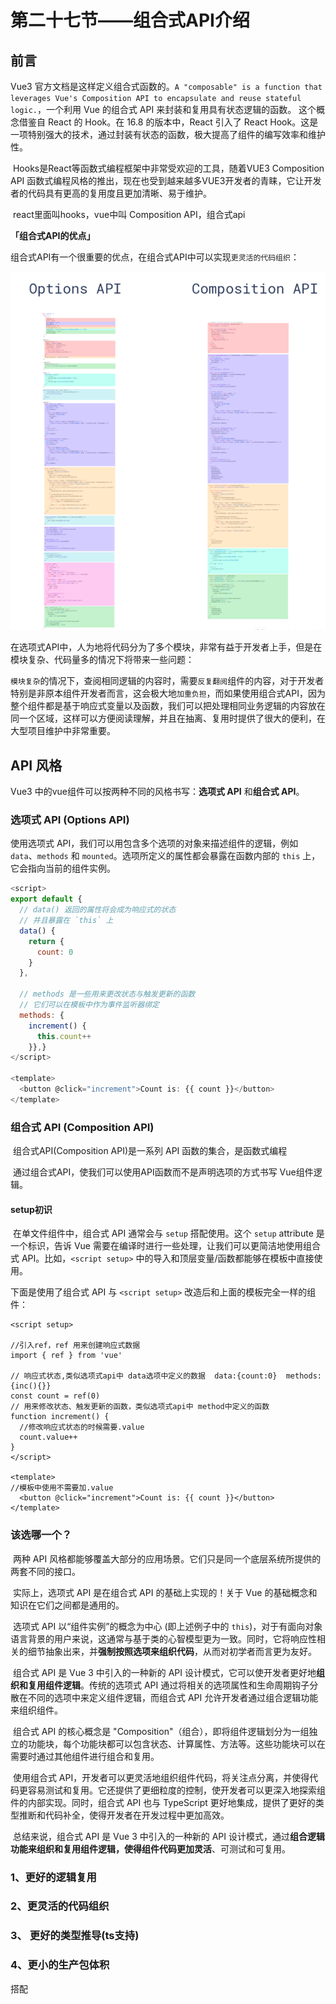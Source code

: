 # 第二十七节——组合式API介绍

## 前言

   Vue3 官方文档是这样定义组合式函数的。`A "composable" is a function that leverages Vue's Composition API to encapsulate and reuse stateful logic.`，一个利用 Vue 的组合式 API 来封装和复用具有状态逻辑的函数。
这个概念借鉴自 React 的 Hook。在 16.8 的版本中，React 引入了 React Hook。这是一项特别强大的技术，通过封装有状态的函数，极大提高了组件的编写效率和维护性。



​    Hooks是React等函数式编程框架中非常受欢迎的工具，随着VUE3 Composition API 函数式编程风格的推出，现在也受到越来越多VUE3开发者的青睐，它让开发者的代码具有更高的复用度且更加清晰、易于维护。



​    react里面叫hooks，vue中叫 Composition API，组合式api



**「组合式API的优点」**

组合式API有一个很重要的优点，在组合式API中可以实现`更灵活的代码组织`：

![image-20240308083614656](imgs/image-20240308083614656.png)

​    在选项式API中，人为地将代码分为了多个模块，非常有益于开发者上手，但是在模块复杂、代码量多的情况下将带来一些问题：

​     `模块复杂`的情况下，查阅相同逻辑的内容时，需要`反复翻阅`组件的内容，对于开发者特别是非原本组件开发者而言，这会极大地`加重负担`，而如果使用组合式API，因为整个组件都是基于响应式变量以及函数，我们可以把处理相同业务逻辑的内容放在同一个区域，这样可以方便阅读理解，并且在抽离、复用时提供了很大的便利，在大型项目维护中非常重要。



## API 风格

Vue3 中的vue组件可以按两种不同的风格书写：**选项式 API** 和**组合式 API**。

### 选项式 API (Options API)

使用选项式 API，我们可以用包含多个选项的对象来描述组件的逻辑，例如 `data`、`methods` 和 `mounted`。选项所定义的属性都会暴露在函数内部的 `this` 上，它会指向当前的组件实例。

```js
<script>
export default {
  // data() 返回的属性将会成为响应式的状态
  // 并且暴露在 `this` 上
  data() {
    return {
      count: 0
    }
  },

  // methods 是一些用来更改状态与触发更新的函数
  // 它们可以在模板中作为事件监听器绑定
  methods: {
    increment() {
      this.count++
    }},}
</script>

<template>
  <button @click="increment">Count is: {{ count }}</button>
</template>
```



### 组合式 API (Composition API)

​		组合式API(Composition API)是一系列 API 函数的集合，是函数式编程

​		通过组合式API，使我们可以使用API函数而不是声明选项的方式书写 Vue组件逻辑。

#### setup初识

​		在单文件组件中，组合式 API 通常会与 `setup` 搭配使用。这个 `setup` attribute 是一个标识，告诉 Vue 需要在编译时进行一些处理，让我们可以更简洁地使用组合式 API。比如，`<script setup>` 中的导入和顶层变量/函数都能够在模板中直接使用。

下面是使用了组合式 API 与 `<script setup>` 改造后和上面的模板完全一样的组件：

```vue
<script setup>

//引入ref，ref 用来创建响应式数据
import { ref } from 'vue'

// 响应式状态,类似选项式api中 data选项中定义的数据  data:{count:0}  methods:{inc(){}}
const count = ref(0)
// 用来修改状态、触发更新的函数，类似选项式api中 method中定义的函数
function increment() {
  //修改响应式状态的时候需要.value
  count.value++
}
</script>

<template>
//模板中使用不需要加.value
  <button @click="increment">Count is: {{ count }}</button>
</template>
```



### 该选哪一个？

​		两种 API 风格都能够覆盖大部分的应用场景。它们只是同一个底层系统所提供的两套不同的接口。

​		实际上，选项式 API 是在组合式 API 的基础上实现的！关于 Vue 的基础概念和知识在它们之间都是通用的。

​		选项式 API 以“组件实例”的概念为中心 (即上述例子中的 `this`)，对于有面向对象语言背景的用户来说，这通常与基于类的心智模型更为一致。同时，它将响应性相关的细节抽象出来，并**强制按照选项来组织代码**，从而对初学者而言更为友好。

​		组合式 API 是 Vue 3 中引入的一种新的 API 设计模式，它可以使开发者更好地**组织和复用组件逻辑**。传统的选项式 API 通过将相关的选项属性和生命周期钩子分散在不同的选项中来定义组件逻辑，而组合式 API 允许开发者通过组合逻辑功能来组织组件。

​		组合式 API 的核心概念是 "Composition"（组合），即将组件逻辑划分为一组独立的功能块，每个功能块都可以包含状态、计算属性、方法等。这些功能块可以在需要时通过其他组件进行组合和复用。

​		使用组合式 API，开发者可以更灵活地组织组件代码，将关注点分离，并使得代码更容易测试和复用。它还提供了更细粒度的控制，使开发者可以更深入地探索组件的内部实现。同时，组合式 API 也与 TypeScript 更好地集成，提供了更好的类型推断和代码补全，使得开发者在开发过程中更加高效。

​		总结来说，组合式 API 是 Vue 3 中引入的一种新的 API 设计模式，通过**组合逻辑功能来组织和复用组件逻辑，使得组件代码更加灵活**、可测试和可复用。

### 1、更好的逻辑复用

### 2、更灵活的代码组织

### 3、 更好的类型推导(ts支持)

### 4、更小的生产包体积

搭配 <script setup>使用组合式 API比等价情况下的选项式API更高效，对代码压缩也更友好。这是由于 <script setup> 形式书写的组件模板被编译为了一个内联函数，和 <script setup>中的代码位于同一作用域。



如果你是使用 Vue 的新手，这里是我们的大致建议：

- 在学习的过程中，推荐采用更易于自己理解的风格。再强调一下，大部分的核心概念在这两种风格之间都是通用的。熟悉了一种风格以后，你也能够很快地理解另一种风格。
- 在生产项目中：
  - 当你不需要使用构建工具，或者打算主要在低复杂度的场景中使用 Vue，例如渐进增强的应用场景，推荐采用选项式 API。
  - 当你打算用 Vue 构建完整的单页应用，推荐采用组合式 API + 单文件组件。



## 模板语法

### 跟原来一样

插值语法，v-if  v-for v-model 等指令  跟原来一样

## 组合式api概览

###  1、响应式API

例如 ref()和 reactive()，使我们可以直接创建响应式状态、计算属性和侦听器。

### 2、生命周期钩子

例如 onMounted() 和 onUnmounted()，使我们可以在组件各个生命周期阶段添加逻辑。

### 3、依赖注入

 例如 provide() 和 inject()，使我们可以在使用响应式API时，利用Vue的依赖注入系统。

# **第二十八节——setup**

## 一、介绍

setup 一开始是一个组件选项，在组件被创建之前，props 被解析之后执行。它是组合式 API 的入口。

早期的写法是使用setup选项，但是用起来比较麻烦，后面改成了`<script setup>`  setup脚本

### 1. setup选项的写法和执行时机(了解)

```vue
<template>
  <div>
    {{ num }}
    <button @click="num++">按钮</button>
    <button @click="jia">按钮</button>
  </div>
</template>

<script>
import { ref } from 'vue'
export default {
  setup() {
    let num = ref(0)
    function jia() {
      num.value++
    }
    return { num, jia } //要使用setup的属性方法，必须要返回这个值和函数
  },
  data() {
    return {}
  }
}
</script>

<style></style>
```

在组件进行渲染时会优先执行setup函数，其执行时期是先于beforeCreate之前。

![image-20230824220653957](imgs/5a27eea3d4994075bf385a9e1f7db73c_tplv-k3u1fbpfcp-zoom-in-crop-mark_1512_0_0_0.awebp)

代码案例

```vue
<template>
  <div>
    main
  </div>
</template>

<script>
export default {
  setup(){
    console.log("setup")
  },
  beforeCreate() {
    console.log("beforeCreate")
  }
}
</script>
```



### 2. 如何使用setup函数（了解）

```vue
<script>
import { ref } from "vue";
export default {
  setup() {
    //具备响应式的数据
    let count = ref(1);
    // 不具备响应式的数据
    let num = 100;
    function clickHandler() {
      // 修改数据，必须.value ,修改完以后模版会发生改变
      count.value++;
      // 修改完以后，模板不变
      num++;
    }
    return { //要使用setup的属性方法，必须要返回这个值和函数
      count,
      num,
      clickHandler,
    };
  },
  beforeCreate() {
    console.log("beforeCreate");
  },
};
</script>

<template>
  count: {{ count }}
  <hr />
  num: {{ num }}
  <button @click="clickHandler">按钮</button>
</template>
```

​		在setup函数中的数据和方法**必须要return出去**模板中才能够使用，并且没有使用ref创建的数据，是没有响应式的。

​	

### 3. `<script setup>`语法糖（常用）

​		在定义了许多变量或者函数时，**如果每一个变量和函数都需要return的话，会显的代码十分的冗余**，所以就有了<script setup>这种语法糖写法，直接定义，直接使用，**日后开发大部分都是这种写法**。

语法糖写法（实现效果与上个例子一致）

```vue
<script setup>
import { ref } from "vue";
// 定义响应式数据，类似选项式api中data选项中的数据
let count = ref(10);
function fn() {
  // setup中 使用的时候需要加.value (因为要追踪改变)
  count.value++;
}
</script>

<template>
  <!-- 模板中使用使用不需要加.value -->
  {{ count }}
</template>
<style></style>
```



### 4.`<script setup>`语法糖好处

1.解决了vue2的data和methods方法相距太远，无法组件之间复用

2.提供了script标签引入共同业务逻辑的代码块，顺序执行

3.script变成setup函数，默认直接暴露给模版

4.组件直接挂载，无需注册





## 二、🍔组合式API-定义响应式数据（常用）

​		ref和reactive 这两个函数都是类似vue2中的data一样，用于生成响应式数据。

​		vue3中实现响应式数据的方法是就是使用ref和reactive，所谓响应式就是界面和数据同步，能实现实时更新

​		响应式的底层原理：vue2中响应式是通过defineProperty实现的，vue3中是通过ES6的Proxy来实现的

### 1. reactive函数

reactive()：接受**对象类型数据的参数**传入并返回一个**响应式的对象**

##### 1-引入reactive函数

reactive属于vue3 新增的组合式api之一 需要从vue中引入

```js
import {reactive} from "vue"
```

##### 2-创建响应式数据

reactive()接受**对象类型数据的参数**传入并返回一个**响应式的对象,**返回的对象具备参数对象一样的属性

```js
/**
 * 使用 reactive 定义 响应式数据
 * info 改变数据会重新渲染
 */
 
const info = reactive({
 name: '李骏',age:0
})
```

##### 3-定义函数，修改响应式数据,

###### **注意：**

**不能把整个info的值替换** 否则会失去响应式

```js
const setCount = () => {
  info = {count:0}
}
```

##### 4-模板中使用响应式数据

添加点击事件，点击的时候触发函数，修改响应式数据，模版会自动更新

```vue
<template>
  <button @click="setCount">{{ info.count }}</button>
</template>
```



完整代码如下

```vue
<template>
  <button @click="setCount">{{ arr.count }}</button>
</template>

<script setup>
//1.导入函数
import {reactive} from "vue";

//2.执行函数 传入一个对象类型的参数，并使用变量接收
const arr = reactive({
  count: 0
})
const setCount = () => {
  arr.count++  //在reative里面，不需要使用value就可以
}
</script>
```

![image-20230824225951757](imgs/a64a2074d6574a398a9ff71ab1ca98d8_tplv-k3u1fbpfcp-zoom-in-crop-mark_1512_0_0_0.awebp)

​    也可以定义一个数组

```js
let arr = reactive([2, 3, 4]);

function changeHandler() {
  arr.push(100);
}
```

​    模板中调用函数修改数组以后，模板也会自动改变

```vue
<button @click="changeHandler">{{arr}}</button>
```



### 2. ref函数（常用）

  ref函数是简单类型和对象类型都可以接受并返回一个响应式的对象

  reactive函数只能接受对象类型

##### 1-引入ref函数

```js
import {ref} from "vue";
```

##### 2-创建基本类型的响应式数据

创建基础类型的数据，ref的参数是基础类型数据的初始值

像下面，count的初始值为10

```js
const count = ref(10)
console.log(count)
```

​	打印count，可以发现ref产生的是一个响应式的对象，有一个value属性

​	 ref创建的数据，js脚本中修改的时候需要加.value

##### 

![1702023480051](imgs/1702023480051.png)

##### 3- 定义函数，修改数据

```js
const setCount = () => {
  //在脚本区域修改由ref产生的响应式数据，必须通过.value属性
  count.value++
}
```



##### 4-模板中使用ref数据

模板中使用的时候，不需要加.value,直接使用变量即可

```vue
<template>
  <button @click="setCount">{{ count }}</button>
</template>
```



总体代码如下：

```vue
<template>
  <button @click="setCount">{{ count }}</button>
</template>

<script setup>
//1.导入函数
import {ref} from "vue";
//2.执行函数 传入一个对象类型的参数，并使用变量接收
const count = ref(10)
const setCount = () => {
  //在脚本区域修改由ref产生的响应式数据，必须通过.value属性
  count.value++
}
</script>
```



##### 5-ref创建对象类型的属性

使用的时候需要在value上操作对象的属性

```js
// ref 创建对象类型
let obj = ref({ name: '李骏', age: 19 })
//使用的时候需要在value上操作对象的属性
obj.value.name;  //李骏
// ref 创建对象类型
let arr2 = ref([1, 2, 3]);
//使用的时候需要在value上操作数组
arr2.value.push(100);
```

##### 6-ref本质

   ref本质也是reactive，ref(0)等价于reactive({value: 0})

   ref和reactive都属于递归监听，也就是数据的每一层都是响应式的，如果数据量比较大，非常消耗性能。



### 3.ref和reactive区别-场景

##### ref

- 创建一个响应式数据，一般来说用于创建**简单类型**的响应式对象，比如String、Number...基础类型
- 也可以定义引用数据类型

##### reactive

- 创建一个对象的响应式代理，参数只能是对象

相同点：ref与reactive都是对数据深度监听，不管是简单类型还是复杂的对象，只要发生改变时都出触发视图更新



### `reactive()` 的局限性

`reactive()` API 有一些局限性：

1. **有限的值类型**：它只能用于对象类型 (对象、数组和如 `Map`、`Set` 这样的集合类型)。它不能持有如 `string`、`number` 或 `boolean` 这样的原始类型。

2. **不能替换整个对象**：由于 Vue 的响应式跟踪是通过属性访问实现的，因此我们必须始终保持对响应式对象的相同引用。这意味着我们不能轻易地“替换”响应式对象，因为这样的话与第一个引用的响应性连接将丢失：

   js

   ```js
   let state = reactive({ count: 0 })
   
   // 上面的 ({ count: 0 }) 引用将不再被追踪
   // (响应性连接已丢失！)
   state = reactive({ count: 1 })  //赋值新的对象以后，会失去响应式
   ```

3. **对解构操作不友好**：当我们将响应式对象的原始类型属性解构为本地变量时，或者将该属性传递给函数时，我们将丢失响应性连接：

   js

   ```js
   const state = reactive({ count: 0 })
   
   // 当解构时，count 已经与 state.count 断开连接
   let { count } = state
   // 不会影响原始的 state
   count++
   
   // 该函数接收到的是一个普通的数字
   // 并且无法追踪 state.count 的变化
   // 我们必须传入整个对象以保持响应性
   callSomeFunction(state.count)
   ```

由于这些限制，我们建议使用 `ref()` 作为声明响应式状态的主要 API。



ps：**一般项目中我们使用ref撸到底就行！**

掌握了两个，看自己习惯



# 三、🍟组合式API-computed

​    computed()：计算属性的思想与vue2-vue3 的是完全一致的，组合式API下**只是修改了写法**

### 1-导入computed函数

```js
import { ref, computed } from 'vue'
```

### 2-使用computed函数

​    computed函数，参数是一个函数，参数返回一个对象，返回的对象的值，依赖于 return的值

​    返回的值也是一个响应式对象

```js
let arr = ref([20, 30, 50, 1, 2, 3, 4, 5, 6, 7, 8, 9])

//2.执行函数return计算后的值 变量接收
let count = computed(() => {
  return arr.value.filter((item) => item > 10).reduce((sum, item) => sum + item, 0)
})
```

### 3-模板中使用

```vue
<template>
  {{ count }}
  <button @click="arr[0]++">点击</button>
</template>
```

### 4-修改了原始的数组，计算属性就会自动改变

```js
setTimeout(() => {
  arr.value.push(9,10)
}, 3000)
```

总体代码：

```vue
<script setup>
//1.导入computed函数
import { ref, computed } from 'vue'

let arr = ref([20, 30, 50, 1, 2, 3, 4, 5, 6, 7, 8, 9])

//2.执行函数return计算后的值 变量接收
let count = computed(() => {
  return arr.value.filter((item) => item > 10).reduce((sum, item) => sum + item, 0)
})

setTimeout(() => {
  arr.value.push(9,10)
}, 3000)
</script>
```

​    `提示：`计算属性中不应该有**异步请求**，修改**DOM**这些操作，同时避免直接修改计算属性的值，计算属性应该是**只读的**



# 四、🌭组合式API-watch

​     watch的作用与vue2-vue3中是一致的，侦听**一个或者多个数据**的变化，数据变化时执行回调函数。

​    watch简单来说就是监听一个数据的改变。

额外的两个参数：

1. immediate（立即执行）
2. deep（深度侦听）

## 1. 基础使用-单个数据的侦听

### 1-引入watch

```js
import {ref, watch} from "vue";
```

### 2-监听一个ref数据

watch 

第一个参数是要监听的数据

第二个参数是 监听的回调函数，一旦数据有变，回调函数就会执行，回调函数两个参数，一个是改变后的新值，一个是改变前的原始值

​	**ps：监听的回调函数中的两个参数在使用的时候不需要加.value**

```js
let count = ref(10)

//2.调用watch 侦听count的变化
//此处的newValue和oldValue，不加.value，直接使用count数据还是需要加value
watch(count, (newValue, oldVale) => {
  console.log("监听函数中直接使用数据", count.value);
  console.log("newValue", newValue);
  console.log("oldValue", oldValue);})
```



下面代码，是在点击按钮的时候，修改原始值，使用watch监听了原始值的改变

```vue
<template>
  <button @click="setCount">{{ count }}</button>
</template>

<script setup>
//1.导入watch
import {ref, watch} from "vue";

const count = ref(0)
const setCount = () => {
  count.value++
}

//2.调用watch 侦听变化
//此处的ref对象不加.value
watch(count, (newValue, oldVale) => {
  console.log(`count发生了变化,旧值为${oldVale}，新值为${newValue}`)
})
</script>
```



## 2. 基础使用-多个数据的侦听

同时侦听多个数据的变化，不管哪个数据变化都需要执行回调

这种情况watch的参数可以是一个数组。

```vue
<template>
  <button @click="setCount">{{ count }}</button><br>
  <button @click="setName">{{ name }}</button>
</template>

<script setup>
//1.导入watch
import {ref, watch} from "vue";
//创建两个响应式数据
const count = ref(0)
const name = ref("test")

const setCount = () => {
  count.value++
}
const setName = () => {
  name.value="test被修改了"
}

//2.调用watch 侦听变化
//此处的ref对象不加.value
watch([count,name], ([newCount,newName], [oldCount,oldName]) => {
  console.log(`count发生了变化,旧值为${oldCount}，新值为${newCount}`)
  console.log(`name发生了变化,旧值为${oldName}，新值为${newName}`)
})
</script>
```

无论点击哪个按钮，都会执行回调函数



## 3. immediate选项

immediate选项，是watch的第三个参数对象里面的配置项

在某些情况下，我们可能需要在组件初始化阶段就立即执行侦听器，以获取某些初始数据或执行某些操作，这个时候便可开启immediate选项

```vue
<template>
  <button @click="setCount">{{ count }}</button>
</template>

<script setup>
//1.导入watch
import {ref, watch} from "vue";
const count = ref(0)
const setCount = () => {
  count.value++
}

watch(count, () => {
  console.log("该监听器已被创建")
}, {immediate: true})  //打开网页立刻执行一次
</script>
```

  在侦听器创建时(页面刷新时)**立即触发回调**，响应式数据变化之后继续执行回调



## 4. deep选项

   通过watch监听的ref对象默认是**浅层侦听**，直接修改**嵌套的对象属性**不会触发回调执行，你需要监听一个由ref产生的对象类型的响应式数据的属性值时，需要开启deep选项。

   deep选项，是watch的第三个参数对象里面的配置项，**deep:true，开启深层侦听**



没有开启deep选项时

```vue
<template>
  <button @click="setCount">{{ state.count }}</button>
</template>

<script setup>
//1.导入watch
import {ref, watch} from "vue";
const state = ref({count: 0})
const setCount = () => {
  state.value.count++
}

watch(state, () => {
  console.log("数据发生了变化")  //可以看到，state.value.count的值变化了。
}) 							   //但是watch没有执行
</script>
```

点击按钮，页面数据会修改，但是wath监听的回调函数没有执行



开启deep选项

```js
//与上述代码一致，只是在watch中开启deep选项
watch(state, () => {
  console.log("数据发生了变化")  //此时watch就会执行了
},{deep:true})
```

  开启过后，执行了回调函数并打印了语句



## 5. 精确监听

当你开启deep选项时，就会递归遍历，监听对象的所有属性都会被监听，特别是在处理大型对象或频繁更新的对象时，会造成性能浪费。

```vue
<template>
  <div>当前的名字为：{{ info.name }}</div>
  <div>当前的年龄为：{{ info.age }}</div>

  <button @click="changeName">修改名字</button>
  <button @click="changeAge">修改年龄</button>
</template>

<script setup>
import {ref, watch} from "vue";
const info = ref({name: '张三', age: 18})

const changeName = () => {
  info.value.name = "李四"
}
const changeAge = () => {
  info.value.age = 68
}

//不开启deep选项，精确监听age属性
watch(
    () => info.value.age,  //只有修改年龄，watch才触发
    					   //也可以这样 ()=>{return info.value.age}
    () => console.log("age发生变化了")
)
</script>
```

   修改name时，控制台没有变化，修改age时，监听到变化，执行回调函数，打印了语句



# 六、watchEffect

watch简单来说就是监听一个数据的改变。

`watchEffect` 用于立即执行一个函数，并响应该函数内部所依赖的所有响应式引用或计算属性。

## 主要区别与相关点

### 主要区别

- **自动侦测依赖 vs 显式声明**: `watchEffect` 自动侦测函数内所用到的所有响应式引用，而 `watch` 需要你明确指定要观察的引用。
- **立即执行**: `watchEffect` 创建时会立即执行一次，而 `watch` 默认不会，除非设置了 `immediate` 选项。
- **旧值与新值**: `watch` 回调提供新值和旧值，而 `watchEffect` 不提供。
- **多源观察**: `watch` 可以观察多个源，但 `watchEffect` 观察函数内的所有响应式引用。

### 相关点

- **响应性**: 两者都提供强大的响应性支持。
- **生命周期**: 在组件卸载时，两者都会自动停止观察。

## 使用场景

- **使用 watch**:
  - 当你需要访问旧值和新值。
  - 当你需要基于条件观察某个值。
  - 当你需要更细粒度的控制（如 `deep`, `flush` 等选项）。
- **使用 watchEffect**:
  - 当你需要依赖多个响应式引用，并希望所有这些改变都触发同一函数。
  - 当你不需要旧值，只关心新值。



watchEffect官方解释：

​		为了根据响应式状态*自动应用*和*重新应用*副作用（自动应用就是第一个调用监听函数，重新应用副作用，就是数据改变以后，自动调用监听函数），我们可以使用 watchEffect 函数。

​		它立即执行传入的一个函数，同时响应式追踪其依赖，并在其依赖变更时重新运行该函数，简单来说，我们写的函数，会立即执行一次，然后每次里面的数据发生变化后再出发该函数

```vue
<template>
  <div>{{ count }}</div>
</template>

<script setup>
import { watchEffect, ref, reactive } from "vue";
const count = ref(1)
const info = reactive({ name: '张三' })
/**
 * 创建后会立即执行，然后每次里面使用的响应式数据发生改变的时候
 * 注意是响应式数据
 * 该函数会再再次执行
 */
watchEffect(() => {
  console.log(count.value)
  console.log(info.name)
})

setTimeout(() => {
  count.value += 1
}, 100)

setTimeout(() => {
  info.name = '李四'
}, 2000)

</script>
```





# 七、🍿组合式API-生命周期函数

​    Vue的生命周期指的是Vue实例从创建到销毁的过程，包括开始创建、初始化数据、编译模板、挂载Dom→数据更新→再次编译模板、再次挂载Dom等过程。这个过程总共分为8个阶段：创建前/后，载入前/后，更新前/后和销毁前/后。

官网的生命周期图（组合式）

![lifecycle.16e4c08e](imgs/f80110a174784c98b0e87ded87e1f970_tplv-k3u1fbpfcp-zoom-in-crop-mark_1512_0_0_0.awebp)

### Vue3的生命周期API（选项式  VS  组合式）

组合式的setup脚本等同于 原来的 beforeCreate/created

|      选项式API       |    组合式API    |
| :------------------: | :-------------: |
| beforeCreate/created |      setup      |
|     beforeMount      |  onBeforeMount  |
|       mounted        |    onMounted    |
|     beforeUpdate     | onBeforeUpdate  |
|       updated        |    onUpdated    |
|    beforeUnmount     | onBeforeUnmount |
|      unmounted       |   onUnmounted   |

### 以onMounted函数为例

引入 `import {onMounted} from "vue"`

使用onMounted是一个函数，用来监听挂载完成这个生命周期

onMounted的参数是一个函数，组件规则完毕以后，这个监听函数会执行。

```vue
<template>
  <div>onMounted</div>
</template>

<script setup>
//1.导入
import {onMounted} from "vue";
//2.执行函数
onMounted(()=>{
  console.log("组件挂载完毕")
})
</script>
```

![1702372274081](imgs/1702372274081.png)

### 生命周期函数是可以多次监听的

多次监听时传入的回调会在时机成熟时**依次执行**

```vue
<template>
  <div>onMounted</div>
</template>

<script setup>
//1.导入
import {onMounted} from "vue";
//2.执行函数
onMounted(()=>{
  console.log("onMounted1")
})
onMounted(()=>{
  console.log("onMounted2")  //这两个生命周期都会执行
})
</script>
```

![1702372326772](imgs/1702372326772.png)

​     当在一个onMounted中有大量的代码的时候，可以再写一个onMounted进行补充逻辑，换句话说就是，不敢动屎代码的时候，加上去就完事了。



# 八、ref模版引用

​    **通过ref标识可以获取真实的dom对象或者组件实例对象**

### ref标记dom

   vue中想要获取dom，可以使用ref模版引用

```java
<h1 ref="h1Ref">这是一个标签</h1>
<Mytime ref="a1"></Mytime> //这是一个组件
```

​    选项式api中，使用`this.$refs.h1Ref`就可以。

​    组合式api中，得在setup里面创建一个响应式数据ref，初始值赋值为null，然后在onMounted 生命周期内部才能使用。（组件挂载完毕以后我们的定义的ref.value自动会被赋值为dom对象）

**ps：这里模板中定义的ref模版引用的名字，必须和setup中 定义的响应式数据ref 变量的名字一致，否则会报错。**

#### 0-模板中通过ref标记dom

```java
<h1 ref="h1Ref">这是一个标签</h1>
<Mytime ref="a1"></Mytime> //这是一个组件
```



#### 1-setup中定义响应式数据

```java
const h1Ref = ref(null)
let a1 = ref(null)
```

#### 2-onMounted生命周期内部使用

```java
onMounted(()=>{
  //h1ref.value 就是dom对象
  console.log(h1ref.value.innerText);  
    //因为数据没有在dom里面挂载，需要在挂在后才能拿到里面的值
})
```



​    通过ref标识获取真实的dom对象

```vue
<template>
  <!--2。通过ref标识绑定ref对象-->
  <h1 ref="h1Ref">这是一个标签</h1>
  <TestCom ref="testComRef"/>
</template>

<script setup>
import {onMounted, ref} from "vue";
import TestCom from "@/components/TestCom";
    
//1. 调用ref函数
const h1Ref = ref(null)
const testComRef = ref(null)
//组件挂载完毕后才能够获取
onMounted(()=>{
  console.log(h1Ref.value)
  console.log(testComRef.value)
})

let a1 = ref(null)
console.log(a1.value)  //null
onMounted(() => {
  console.log(a1.value.b1)  //组件里面的值
})
</script>
```



### ref标记自定义组件（少）

如果子组件<MyButton/>内部有自己的状态和方法，通过ref标记组件以后，发现，打印出来的组件的实例对象中却会发展没有 

#### 1-先给MyButton组件，添加一个状态myAttr和方法test

```vue
<template lang="">
  <button @click="clickHandler">{{ title }} {{myAttr}}</button>
</template>

<script setup>
import { defineProps, defineEmits, ref } from "vue";
let props = defineProps({
  title: { type: String },
});
    
//组件自己的方法
function test() {
  console.log("test");
}
//组件自己的状态
let myAttr = ref("111");

</script>
```



尝试一下

#### 2- 父组件app中通过ref标记 自定义组件

```java
<MyButton ref="btn1" title="按钮"></MyButton>
```

#### 3-父组件app的setup中 ,定义btn1，在生命周期onMounted中获取

```java
let btn1 = ref(null);
onMounted(() => {
  console.log(btn1); //ref响应式数据
  console.log(btn1.value); //.value 拿到 组件实例对象

});
```

![image-20231213102700907](imgs/image-20231213102700907.png)



​    默认情况下在<script setup>==语法糖下组件内部的属性和方法是不开放给父组件访问的，这样设计的主要原因是防止意外修改

   vue3提供了defineExpose编译宏来指定暴漏哪些状态和方法允许访问。

#### 4-子组件内部使用defineExpose暴漏

```vue
<template lang="">
  <button @click="clickHandler">{{ title }} {{myAttr}}</button>
</template>

<script setup>

import { defineProps, defineEmits, ref } from "vue";

// let props = defineProps(["title"]);
let props = defineProps({
  title: { type: String },
});
//组件自己的方法
function test() {
  console.log("test");
}
//组件自己的状态
let myAttr = ref("111");
// Expose 暴露 myAttr 和 test 
defineExpose({ myAttr, test });  //组件不暴露的话，其他组件组件是拿不到值的
</script>
```

​      **暴漏以后，就可以获取到**

![image-20231213104357301](imgs/image-20231213104357301.png)







# 九、🧂组合式API-组件通信

​    setup中使用另一个组件的时候，只需要导入，不需要注册组件，会自动注册对应组件

## 1. 父传子

基本思想：

1. 子组件内部通过defineProps定义需要接收的参数
2. 父组件给子组件绑定属性

### 1-子组件内部通过defineProps定义需要接收的参数

定义MyButton组件（子组件）

```vue
<template lang="">
  <!-- 3-模板中可以使用使用属性名 -->
  <button>{{ props.title }}</button>
</template>

<script setup>
// 1-引入defineProps
import { defineProps } from "vue";
// 2-子组件内部-定义组件内部需要接收属性
// let props = defineProps(["title"]);
let props = defineProps({
  title: { type: String },
});

// props 会被自动转为响应式对象，props里面可以使用 父组件传递过来的属性
// 模板中可以使用使用属性名
console.log(props);
console.log(props.title);
</script>
```

### 2-父组件给子组件传递属性



App组件父组件）内部使用 子组件

引入组件，不需要注册

```js
import MyButton from "./components/MyButton.vue";
```

直接可以在模版中使用

```java
<MyButton title="按钮"></MyButton>
```



ps：传递的数据可以是普通数据，也可以是响应式数据

```vue
  <MyButton :title="btn1Title"></MyButton>
  
  <script setup>
  	let btn1Title = ref("你好");
  </script>
```



代码如下

```vue
<template lang="">
  <MyButton title="按钮"></MyButton>
  <MyButton :title="btn1Title"></MyButton>
</template>
<script setup>
import { ref } from "vue";
import MyButton from "./components/MyButton.vue";
let btn1Title = ref("你好");
</script>
```



父组件

```vue
<template>
        父组件
        <le title="父组件"></le>
</template>

<script setup lang="js">
import le from './2.子组件.vue'
</script>
<style></style>
```

子组件

```vue
<template>
        在子组件
        <button>{{ title }}</button>
</template>

<script setup lang="js">
import { defineProps} from 'vue'
 defineProps(['title'])
</script>

<style></style>
```



## 2. 子传父

基本思想：

1. 子组件内部，通过defineEmits定义事件emit，通过emit方法在适当的时候触发事件
2. 父组件中给子组件标签通过@绑定事件



### 1-子组件内部，通过emitEmits定义事件,得到emit

引入`import { defineEmits } from "vue";`

通过emitEmits定义事件

`let emit = defineEmits(["myClick"]);`

通过emit方法在适当的时候触发事件

`emit("myClick", "组件事件传递出去的数据11")`



子组件代码如下

```vue
<template lang="">
  <!-- 3-模板中给按钮添加点击事件，点击的时候执行clickHandler函数 -->
  <button @click="clickHandler">{{ title }}</button>
</template>
<script setup>

//0-引入defineEmits
import { defineProps, defineEmits } from "vue";
// let props = defineProps(["title"]);
let props = defineProps({
  title: { type: String },
});

//1- 定义事件 myClick
let emit = defineEmits(["myClick"]);
//2-按钮被点击的时候，触发自定义事件myClick
function clickHandler() {
  console.log("子组件内部 触发了点击事件 ");
  emit("myClick", "组件事件传递出去的数据11");
}
</script>
```



### 2-父组件中给子组件标签通过@绑定事件

```vue
<template lang="">
  <!-- 父组件内部，监听子组件的自定义事件 -->
  <MyButton title="按钮" @myClick="console.log(1)"></MyButton>
  <MyButton :title="btn1Title" @myClick="fn"></MyButton>
</template>

<script setup>
import { ref } from "vue";
import MyButton from "./components/MyButton.vue";
let btn1Title = ref("你好");
function fn(data) {
  console.log(data);//子组件传递过来的数据
  console.log("父组件内部监听到了 子组件的myClick触发");
}
</script>
```



代码如下:

父组件

```vue
<template>
        父组件
        <le title="父组件" @lijun="fn"></le>
</template>

<script setup lang="js">
import le from './2.子组件.vue'
function fn(e) {
    console.log('子传父用事件');
    console.log(e);
}
</script>
<style></style>
```

子组件

```vue
<template>
        在子组件
        <button @click="emits('lijun', { a: 1 })">{{ title }}</button>
</template>

<script setup lang="js">
import { defineProps, defineEmits } from 'vue'
let r = defineProps(['title'])
let emits = defineEmits(['lijun'])
</script>
<style></style>
```



## 3、祖孙传值🥐组合式API-provide和inject

#### 作用

顶层组件向任意底层组件传递数据和方法，实现**跨层组件通信**

语法

父组件提供（provide）数据(生产数据)

```js
import { provide ,ref} from "vue";
// 顶层组件提供数据，提供的数据的key为info，value为注入的数据
provide("info", 数据);
```

任意底层组件注入（inject）数据（消费数据）

```js
// 任意底层注入数据，注入的时候传入使用对应的key  
let info = inject("info");
console.log(info); //数据
```



下面我们定义了三个组件，app作为爷爷，Son作为孩子，Grandson作为孙子

#### 传递静态数据

注入静态数据，父亲中的静态数据改变后，子组件不会改变

```js
import { provide ,ref} from "vue";
// 顶层组件提供静态数据
provide("info", { a: 1 });
```

后代中使用

```js
// 孙子注入静态数据
let info = inject("info");
console.log(info); //{a:1}
```



![image-20231213113502476](imgs/image-20231213113502476.png)



#### 传响应式数据

在调用provider时，将第二个参数设置为**ref对象**

```jsx
import { provide ,ref} from "vue";
let testInfo = ref({ age: 1, color: "red" });
//提供响应式数据
provide("testInfo", testInfo);
```

后代组件中使用

```js
//孙子注入响应式数据
let testInfo = inject("testInfo");
console.log(testInfo);
```



注入响应式数据，父亲中的数据，改变了，子组件会改变

![image-20231213135308476](imgs/image-20231213135308476.png)





#### 顶层传递方法

也可以注入一个函数

注意：谁的数据谁负责修改。一般我们通过注入方法，让后代组件调用，来修改注入的数据的值（一般后代组件不能直接修改数据）



提供一个方法，修改提供的testInfo的值

```js
function fn() {
  testInfo.value.age++;
}
// 提供方法
provide("fn", fn);
```

后代中注入方法，调用

```js
// 孙子注入方法
let fn = inject("fn");
```

后代中可以调用爷爷的方法

```js
    孙子调用爷爷的方法
    <button @click="fn">fn</button>
```



![image-20231213135753637](imgs/image-20231213135753637.png)



#### 直接修改注入的对象

ps:因为这里注入的是对象，传递的是对象的引用地址，所以后代中也可以直接修改 注入的响应式对象

```js
<button @click="fn2">fn2</button>
function fn2() {
  testInfo.value.age++;
}
```



## 4-组件的v-model

   如果我们有一个自定义组件 MyInput 可以像下面一样使用

```js
<MyInput v-model="name">
let name=ref('zhangsan');
```



### vue3.3新增的defineModel

​    vue3.3新增的defineModel 宏，简化了组件的v-model使用方法。

   从 Vue 3.4 开始，推荐的实现方式是使用 `defineModel()` 宏

```vue
<!-- Child.vue -->
<script setup>
const model = defineModel()

function update() {
  model.value++
}
</script>

<template>
  <div>parent bound v-model is: {{ model }}</div>
</template>
```

​    父组件可以用 `v-model` 绑定一个值：

template

```js
<!-- Parent.vue -->
<Child v-model="count" />
```

   `defineModel()` 返回的值是一个 ref。它可以像其他 ref 一样被访问以及修改，不过它能起到在父组件和当前变量之间的双向绑定的作用：

- 它的 `.value` 和父组件的 `v-model` 的值同步；
- 当它被子组件变更了，会触发父组件绑定的值一起更新。

​    这意味着你也可以用 `v-model` 把这个 ref 绑定到一个原生 input 元素上，在提供相同的 `v-model` 用法的同时轻松包装原生 input 元素：

```vue
<script setup>
	const model = defineModel()
</script>

<template>
  <input v-model="model" />
</template>
```



### 底层原理----组件的v-model自动解析

   还记得，这个v-model 会被vue解析成什么吗

`defineModel` 是一个便利宏。编译器将其展开为以下内容：

- 一个名为 `modelValue` 的 prop，本地 ref 的值与其同步；
- 一个名为 `update:modelValue` 的事件，当本地 ref 的值发生变更时触发。

​    v-model:username 解析后如下，就是给组件传递一个username属性，一个update:username事件

解析后的代码如下（自动的）

```js
<MyInput
  :modelValue="name"
  @update:modelValue="newValue => name = newValue"/>
```



   在 3.4 版本之前，你一般会按照如下的方式来实现上述相同的子组件：

```vue
<script setup>
  const props = defineProps(['modelValue'])
  const emit = defineEmits(['update:modelValue'])
</script>

<template>
  <input
    :value="props.modelValue"
    @input="emit('update:modelValue', $event.target.value)"/>
</template>
```

   `@update:username="newValue => name = newValue"`

   newValue是自定义事件传递过来的参数赋值给父组件中定义的name，newValue是函数的形参，怎么写都行，只要是合法的变量名就可以。



  子组件内部应该这样实现

### 1-组件内部定义属性和事件

```js
let props = defineProps(["username"]);
let emit = defineEmits(["update:username"]);
```

### 2-给组件的input绑定 username属性，监听组件里面的输入框的input事件

```vue
<template lang="">
  <!-- 2-给组件的input绑定 username属性，监听组件里面的输入框的input事件 -->
  <input type="text" :value="username" @input="inputHandler" />
</template>
```

### 3- 组件里面的输入框的input事件 触发以后，触发组件的自定义事件，并且把输入框的值传递出去

```js
function inputHandler(e) {
  // 组件里面的输入框的input事件 触发以后，触发组件的自定义事件，并且把输入框的值传递出去
  emit("update:username", e.target.value);
}
```



Myinput总体如下

```vue
<template lang="">
  <!-- 2-给组件的input绑定 username属性，监听组件里面的输入框的input事件 -->
  <input type="text" :value="username" @input="inputHandler" />
</template>

<script setup>
import { defineProps, defineEmits } from "vue";
// 1-定义属性和事件
let props = defineProps(["username"]);
let emit = defineEmits(["update:username"]);
// 3-
function inputHandler(e) {
  // 组件里面的输入框的input事件 触发以后，触发组件的自定义事件，并且把输入框的值传递出去
  emit("update:username", e.target.value);
}
</script>
<style lang=""></style>
```



带参数的v-model

```js
<!--组件的v-model 绑定的数据 一定要是ref数据，否则 会失去响应式  -->
 <!-- 《MyInput v-model=“ref数据"》 -->


 // MyInput 内部
    let model = defineModel();
    // model.value 获取外部传递过来的ref数据 --

// 《MyInput v-model:username=“ref数据" v-model:password=“ref数据"》

 // MyInput 内部
    let username = defineModel('username');
    // username.value 获取外部传递过来的ref数据 --

    let password = defineModel('password');
   //  password.value 获取外部传递过来的ref数据 --
```

   改宏自动注册一个username 属性和update:username事件，并且返回了一个可以直接变更的ref数据

  我可可以直接给组件的input绑定 v-model

```vue
<template lang="">
  <MyInput v-model:username="username" v-model:password="password"></MyInput>
  {{ username }}-{{ password }}
  <!-- <MyInput  :modelValue="str" @update:modelValue="newValue=> str.value = newValue"></MyInput> -->
</template>

<script setup>
import { ref, reactive } from "vue";
import MyInput from "@/05-input.vue";
let username = ref("zhangsan");
let password = ref("123");
```



总体代码如下：

```vue
<template>
  <input type="text" name="" id="" @input="fn" :value="username" />
  <input type="text" name="" id="" @input="fn2" :value="password" />
</template>

<script setup>
import { defineEmits, defineProps, defineModel } from "vue";

//获取到 v-model绑定的 数据-返回了 ref对象
let username = defineModel("username");
let password = defineModel("password");

console.log(username, password);

function fn(e) {
  console.log(username);
  console.log(e.target.value);
  username.value = e.target.value;
}
function fn2(e) {
  password.value = e.target.value;
}
</script>

<style></style>
```



### 4-代码案例

App.vue

```vue
<template>
    {{ flag }}
    <Switch v-model="flag"></Switch> 
	<!-- 通过v-model把flag传给Switch组件 -->
</template>

<script setup lang="js">
import Switch from './components/Switch.vue';  //引入Switch组件
import { ref } from 'vue' //引入ref
let flag = ref(true)  
</script>

<style></style>
```

Switch.vue

```vue
<template>
   <button :class="{ color: flag == true }" @click="flag = true">开</button>
   <button :class="{ color: flag == false }" @click="flag = false">关</button>
</template>

<script setup lang="js">
import { defineModel } from 'vue' //vue自带
let flag = defineModel()  //接受app.vue传入的值
</script>

<style scoped>
.color {
    color: red;}
</style>
```



## 5-非父子组件

​		非父子的-非爷孙的（同级组件，或者跨越很多层级的组件）推荐使用状态管理

### 什么是全局状态管理？

理论上来说，每一个 Vue 组件实例都已经在“管理”它自己的响应式状态了。我们以一个简单的计数器组件为例：

vue

```vue
<script setup>
import { ref } from 'vue'

// 状态
const count = ref(0)

// 动作
function increment() {
  count.value++
}
</script>

<!-- 视图 -->
<template>{{ count }}</template>
```

它是一个独立的单元，由以下几个部分组成：

- **状态**：驱动整个应用的数据源；
- **视图**：对**状态**的一种声明式映射；
- **交互**：状态根据用户在**视图**中的输入而作出相应变更的可能方式。

下面是“单向数据流”这一概念的简单图示：

![state flow diagram](imgs/state-flow.nejaO_VQ.png)

​	

然而，当我们有**多个组件共享一个共同的状态**时，就没有这么简单了：

1. 多个视图可能都依赖于同一份状态。
2. 来自不同视图的交互也可能需要更改同一份状态。

对于情景 1，一个可行的办法是将共享状态“提升”到共同的祖先组件上去，再通过 props 传递下来。然而在深层次的组件树结构中这么做的话，很快就会使得代码变得繁琐冗长。这会导致另一个问题：Prop 逐级透传问题。

对于情景 2，我们经常发现自己会直接通过模板引用获取父/子实例，或者通过触发的事件尝试改变和同步多个状态的副本。但这些模式的健壮性都不甚理想，很容易就会导致代码难以维护。

一个更简单直接的解决方案是抽取出组件间的共享状态，放在一个全局单例中来管理。这样我们的组件树就变成了一个大的“视图”，而任何位置上的组件都可以访问其中的状态或触发动作

![image-20240308001144745](imgs/image-20240308001144745-1709828456515.png)



### 用响应式 API 做简单状态管理

如果你有一部分状态需要在多个组件实例间共享，你可以使用 [`reactive()`](https://cn.vuejs.org/api/reactivity-core.html#reactive) 来创建一个响应式对象，并将它导入到多个组件中：

js

```js
// store.js
import { reactive } from 'vue'

export const store = reactive({  //store仓库
  count: 0
})
```

vue

```vue
<!-- ComponentA.vue -->
<script setup>
import { store } from './store.js'
</script>

<template>From A: {{ store.count }}</template>
```

vue

```vue
<!-- ComponentB.vue -->
<script setup>
import { store } from './store.js'
</script>

<template>From B: {{ store.count }}</template>
```

现在每当 `store` 对象被更改时，`<ComponentA>` 与 `<ComponentB>` 都会自动更新它们的视图。现在我们有了单一的数据源。

然而，这也意味着任意一个导入了 `store` 的组件都可以随意修改它的状态：

template

```vue
<template>
  <button @click="store.count++">
    From B: {{ store.count }}
  </button>
</template>
```

虽然这在简单的情况下是可行的，但从长远来看，可以被任何组件任意改变的全局状态是不太容易维护的。为了确保改变状态的逻辑像状态本身一样集中，建议在 store 上定义方法，方法的名称应该要能表达出行动的意图：

js

```js
// store.js
import { reactive } from 'vue'

export const store = reactive({
  count: 0,
  increment() {
    this.count++
  }
})
```

template

```vue
<template>
  <button @click="store.increment()">
    From B: {{ store.count }}
  </button>
</template>
```



除了我们这里用到的单个响应式对象作为一个 store 之外，你还可以使用其他响应式 API 例如 `ref()` 或是 `computed()`，或是甚至通过一个组合式函数来返回一个全局状态：

js

```js
import { ref } from 'vue'

// 全局状态，创建在模块作用域下
const globalCount = ref(1)

export function useCount() {
  // 局部状态，每个组件都会创建
  const localCount = ref(1)

  return {
    globalCount,
    localCount
  }
}
```

store.js

```js
import { reactive } from "vue";
const store = reactive({  //store 仓库
  num: 10,  //state 状态
  jia() {  //action 行为
    store.num++;
  },
});

export { store };
```

app.vue

```vue
<template> 
    {{ store.num }}
    <button @click="store.jia">点击加1</button>
</template>

<script setup lang="ts">
import { store } from './views/store';
</script>
<style></style>
```



# 十、组合式API使用路由



路由的安装-创建路由，路由模式，路由表，路由挂载 ，模板中使用router-view 和之前 都是一样的。

### 路由的使用步骤1-2-3-4 和之前一样

1-安装`pnpm i vue-router `

2-创建路由 createRouter，定义路由表,路由模式

router/index.js

```js
import { createRouter, createWebHashHistory } from "vue-router";
let router = createRouter({
  routes: [
    {
      path: "/",
      name: "home",
      component: () => import("../components/Home.vue"),
    },

    {
      path: "/detail",
      name: "detail",
      component: () => import("../components/Detail.vue"),
    },
  ],
  history: createWebHashHistory(),
});
export default router;
```



3-挂载到vue实例中

```js
import router from "./router";
let app = createApp(App);
// 挂载router
app.use(router);
```



4-定义router-view视图

app中 使用router-view 定义路由的出口

```vue
<template>
  <button @click="$router.push('/')">
  {{$route.params + '--'+$route.query }}
      
    <router-view></router-view>
</template>
```



上面的步骤和之前的一样

this.$router   this.$route

setup中使用路由的方式不一样(没有this)



## 路由useRouter

1-从vue-router引入 useRouter这个钩子  

```js
import { useRouter } from 'vue-router'
```

2-初始化这个钩子并赋值给router(this.$router)

```js
const router = useRouter()
```

组件的setup

```vue
<script setup>
  // 从vue-router引入 useRouter这个钩子
  import { useRouter } from 'vue-router'
  
  // 初始化这个钩子并赋值给router
  const router = useRouter()
  
  // 跳转到详情页面
  const link2 = () => {
    // 使用我们刚声明的router跳转
    router.push('/detail')
  }
</script>
```

这里这个router的使用方式和之前一样



## useRoute

获取当前组件中 route配置

```js
import { useRoute } from 'vue-router'
```

创建

```js
const route = useRoute()
```

获取跳转的参数( this.$route)

```js
route.query 获取传递的搜索参数
route.params 获取传递的动态id （需要在路由配置中配置/detail/:id）
```



App.vue

```vue
<template>
    app路由
    <button @click="fn">点击进入test</button>
  <router-view></router-view>
</template>

<script setup lang="ts">
import { useRouter } from 'vue-router';
let router = useRouter()
function fn() {
  router.push('/lijun?id=100')
}
</script>
<style></style>
```

1Test.vue

```vue
<template>
        test组件
</template>

<script setup lang="ts">
</script>
<style></style>
```

2Li.vue

```vue
<template>
        李骏组件
        {{ route.query.id }}
</template>

<script setup lang="ts">
import { useRoute } from 'vue-router';
let route = useRoute()
console.log(route.query.id);
</script>

<style></style>
```

## 总结

- **`useRouter`**：用于获取和操作路由实例，主要用于导航到其他路由。
- **`useRoute`**：用于获取当前活跃的路由信息，包含当前路由的所有状态。

   **所以useRouter是路由实例，useRoute是路由信息**





# 十、什么是“组合式函数”？hooks



Vue Hooks: 让Vue开发更简单与高效



##  Hooks简介

**「1. 什么是Hooks」**

Hooks并不是VUE特有的概念，实际上它原本被用于指代一些特定时间点会触发的勾子。而在React16之后，它被赋予了新的意义：

> ❝
>
> 一系列以 `use` 作为开头的方法，它们提供了让你可以完全避开 `class式写法`，在函数式组件中完成生命周期、状态管理、逻辑复用等几乎全部组件开发工作的能力
>
> ```
> Hooks最核心的价值来自于内部的状态管理
> ```
>
> ❞

​    在VUE3中，`Hooks`的概念结合了VUE的响应式系统，被称为`组合函数`。组合函数是VUE3组合式API中提供的新的逻辑复用的方案，是一类利用 Vue 的组合式 API 来封装和复用有状态逻辑的函数



**「2. Hooks与composition Api」**

​    Hooks是一种`基于闭包`的函数式编程思维产物，所以通常我们会在`函数式风格`的框架或组件中使用Hook，比如VUE的组合式API(Composition Api)。Hooks在VUE2所使用的`选项式风格API`中也不是不可以使用，毕竟Hook本质只是一个函数，只要hook内部所使用的api能够得到支持，我们可以在任何地方使用它们，只是可能需要额外的支持以及效果没有函数式组件中那么好，因为仍会被选项分割。

VUE3推出时为开发者带来了全新的Composition API即组合式API。它是一种通过函数来描述组件逻辑的开发模式。组合式API为开发者带来了更好的逻辑复用能力，通过`组合函数`来实现更加简洁高效的逻辑复用。

如下代码就是 组合式api

```vue
<script setup>
import { ref, onMounted } from 'vue'

// 响应式状态
const count = ref(0)

// 用来修改状态、触发更新的函数
function increment() {
  count.value++
}

// 生命周期钩子
onMounted(() => {
  console.log(`The initial count is ${count.value}.`)
})
</script>

<template>
  <button @click="increment">Count is: {{ count }}</button>
</template>
```



## 为什么要使用Hook

**「1. Mixin/Class的局限性」**

在以往VUE2的选项式API中，主要通过Mixin或是Class继承来实现逻辑复用，但这种方式有三个明显的`短板`：

- **「不清晰的数据来源」**：当使用了多个mixin/class时，哪个数据是哪个模块提供的将变得难以追寻，这将提高维护难度
- **「命名空间冲突」**：来自多个class/mixin的开发者可能会注册同样的属性名，造成冲突
- **「隐性的跨模块交流」**：不同的mixin/class之间可能存在某种相互作用，产生未知的后果

以上三种主要的缺点导致在大型项目的开发中，多mixin/class的组合将导致逻辑的混乱以及维护难度的提升，因而在VUE3的官方文档中不再继续推荐使用，保留mixin也只是为了迁移的需求或方便VUE2用户熟悉。

**「2. Hooks的优势」**

其实Mixin/Class的缺点反过来就是Hooks的优点：

- 清晰一目了然的源头：Hooks不是一个类，没有将状态、方法存放在对象中，然后通过导出对象的形式实现复用，也就不会有对象间过度`耦合`、`干扰`等问题。Hooks中的各类状态是封装在内部的，与外界隔离，仅暴露部分函数、变量，这使得其来源、功能`清晰可辨`且`不易被干扰`
- 没有命名冲突的问题：Hooks本质是闭包函数，内部所导出的变量、方法支持重命名，因而同一个Hook在同一个组件中可以N次使用而不冲突
- 精简逻辑：一个Hook开发完成后，在使用Hook时不需要关心其内部逻辑，只需知道有什么效果、如何使用即可，专注于其他核心业务逻辑，可以节省大量重复代码

在 Vue 应用的概念中，“组合式函数”(Composables) 是一个利用 Vue 的组合式 API 来封装和复用**有状态逻辑**的函数。

当构建前端应用时，我们常常需要复用公共任务的逻辑。例如为了在不同地方格式化时间，我们可能会抽取一个可复用的日期格式化函数。这个函数封装了**无状态的逻辑**：它在接收一些输入后立刻返回所期望的输出。复用无状态逻辑的库有很多，比如你可能已经用过的 [lodash](https://lodash.com/) 或是 [date-fns](https://date-fns.org/)。

相比之下，有状态逻辑负责管理会随时间而变化的状态。一个简单的例子是跟踪当前鼠标在页面中的位置。在实际应用中，也可能是像触摸手势或与数据库的连接状态这样的更复杂的逻辑。



## 鼠标跟踪器示例

如果我们要直接在组件中使用组合式 API 实现鼠标跟踪功能，它会是这样的：

vue

```vue
<script setup>
import { ref, onMounted, onUnmounted } from 'vue'

const x = ref(0)
const y = ref(0)

function update(event) {
  x.value = event.pageX
  y.value = event.pageY
}

onMounted(() => window.addEventListener('mousemove', update))
onUnmounted(() => window.removeEventListener('mousemove', update))
</script>

<template>Mouse position is at: {{ x }}, {{ y }}</template>
```

但是，如果我们想在多个组件中复用这个相同的逻辑呢？我们可以把这个逻辑以一个组合式函数的形式提取到外部文件中：

js

```js
// mouse.js
import { ref, onMounted, onUnmounted } from 'vue'

// 按照惯例，组合式函数名以“use”开头
export function useMouse() {
  // 被组合式函数封装和管理的状态
  const x = ref(0)
  const y = ref(0)

  // 组合式函数可以随时更改其状态。
  function update(event) {
    x.value = event.pageX
    y.value = event.pageY
  }

  // 一个组合式函数也可以挂靠在所属组件的生命周期上
  // 来启动和卸载副作用
  onMounted(() => window.addEventListener('mousemove', update))
  onUnmounted(() => window.removeEventListener('mousemove', update))

  // 通过返回值暴露所管理的状态
  return { x, y }
}
```

下面是它在组件中使用的方式：

vue

```vue
<script setup>
import { useMouse } from './mouse.js'

const { x, y } = useMouse()
</script>

<template>Mouse position is at: {{ x }}, {{ y }}</template>
```

​    如你所见，核心逻辑完全一致，我们做的只是把它移到一个外部函数中去，并返回需要暴露的状态。和在组件中一样，你也可以在组合式函数中使用所有的[组合式 API](https://cn.vuejs.org/api/#composition-api)。现在，`useMouse()` 的功能可以在任何组件中轻易复用了。

​    更酷的是，你还可以嵌套多个组合式函数：一个组合式函数可以调用一个或多个其他的组合式函数。这使得我们可以像使用多个组件组合成整个应用一样，用多个较小且逻辑独立的单元来组合形成复杂的逻辑。实际上，这正是为什么我们决定将实现了这一设计模式的 API 集合命名为组合式 API。

​    举例来说，我们可以将添加和清除 DOM 事件监听器的逻辑也封装进一个组合式函数中：

js

```js
// event.js
import { onMounted, onUnmounted } from 'vue'

export function useEventListener(target, event, callback) {
  // 如果你想的话，
  // 也可以用字符串形式的 CSS 选择器来寻找目标 DOM 元素
  onMounted(() => target.addEventListener(event, callback))
  onUnmounted(() => target.removeEventListener(event, callback))
}
```

​    有了它，之前的 `useMouse()` 组合式函数可以被简化为：

js

```js
// mouse.js
import { ref } from 'vue'
import { useEventListener } from './event'

export function useMouse() {
  const x = ref(0)
  const y = ref(0)

  useEventListener(window, 'mousemove', (event) => {
    x.value = event.pageX
    y.value = event.pageY
  })

  return { x, y }
}
```

  代码如下:

app.vue

```vue
<template>
  <div>
    {{ x }}:{{ y }}
  </div>
</template>
<script setup lang="ts">
import { zuobiao } from './views/hooks';
let { x, y } = zuobiao()

</script>
<style></style>
```

hooks.js

```js
import { ref } from "vue";
function zuobiao() {
  let x = ref(0);
  let y = ref(0);

  window.onmousemove = function (e) {
    x.value = e.clientX;
    y.value = e.clientY;
  };
  return { x, y };
}
export { zuobiao };
```



# 十一、第三方库Vue-Use

   `vueuse` 是一个基于 Vue 3 的实用工具库，它提供了一系列有用的组合式函数（composables），可以帮助开发者更方便地编写功能强大的 Vue 应用程序。`vueuse` 包含了许多实用的功能，涵盖了常见的 Web 开发需求，如状态管理、动画、异步加载、浏览器交互等。

`官网:https://v7-7-1.vueuse.org/guide/`

​     vueuse 的特点

1. **组合式 API**：`vueuse` 采用了 Vue 3 的组合式 API，使得代码更易读、更易维护。
2. **实用工具函数**：提供了大量的实用工具函数，覆盖了常见的开发需求。
3. **响应式**：所有工具函数都是响应式的，可以无缝集成到 Vue 的响应式系统中。
4. **轻量级**：`vueuse` 的核心库非常轻量，可以根据需要按需引入不同的功能模块。



### 安装

```js
pnpm i @vueuse/core
```

### 使用

   这里使用的是vue-use的本地存储，只能存储一次，所以使用的时候如果数据没有变化，先把本地存储清理掉

```vue
<template>
    {{ store.name }}-----{{ store.age }}
    <button @click="store.age++">按钮</button>

   <hr>
    {{ x }}:{{ y }}
</template>

<script setup lang="ts">
import { useLocalStorage, useMouse } from '@vueuse/core' //引入

// persist state in localStorage
// 返回ref数据--响应式数据
// 后面通过store 可以获取本地的数据，也可以修改本地的数据
const store = useLocalStorage(  
  'user',
  {
    name: 'Apple',
    color: 'red',
    age: 0
  },
)

// tracks mouse position
const { x, y } = useMouse() //可以直接拿到鼠标x,y轴坐标
</script>
<style></style>
```



### 常见功能

#### 1. `useMouse`

获取鼠标位置：

```js
import { useMouse } from '@vueuse/core';

const { x, y } = useMouse();
```



#### 2. `useElementBounding`

获取元素的边界信息：

```js
import { ref, onMounted } from 'vue';
import { useElementBounding } from '@vueuse/core';

const elRef = ref<HTMLElement | null>(null);

onMounted(() => {
  const bounding = useElementBounding(elRef.value);
  console.log(bounding.top, bounding.left, bounding.width, bounding.height);
});
```



#### 3. `useFetch`

异步数据请求：

```js
import { useFetch } from '@vueuse/core';

const { data, error, fetch } = useFetch('/api/data');

fetch().then(() => {
  if (error.value) {
    console.error(error.value);
  } else {
    console.log(data.value);
  }
});
```



#### 4. `useLocalStorage`

本地存储：

```js
import { useLocalStorage } from '@vueuse/core';

const count = useLocalStorage('count', 0);

count.value++;
```



#### 5. `useDark`

切换暗黑模式：

```js
import { useDark } from '@vueuse/core';

const isDark = useDark();

isDark.value = !isDark.value;
```



### 更多功能

`vueuse` 提供了大量其他实用工具函数，包括但不限于：

- `useClipboard`：复制文本到剪贴板。
- `useThrottle`：节流函数。
- `useDebounce`：防抖函数。
- `useIntersectionObserver`：交集观察器。
- `useMediaQuery`：媒体查询。
- `useStorage`：本地存储。
- `useTimeout`：延迟执行。
- `useInterval`：定时执行。
- `useIdle`：检测空闲状态。
- `useEventListener`：注册事件监听器。



### 总结

`vueuse` 是一个非常实用的工具库，可以帮助开发者更高效地编写 Vue 3 应用程序。通过提供一系列组合式函数，`vueuse` 可以简化常见的开发任务，提高开发效率。



# 十二、自动导入插件`unplugin`

​    `unplugin-auto-import` 是一个 Vite 和 Webpack 插件，它可以自动导入 Vue 组件和其他常用的库函数。这意味着你可以直接使用某些功能而不需要显式地导入它们，该插件会在构建过程中自动为你处理导入逻辑。

​    主要特点

1. **自动化导入**：`unplugin-auto-import` 可以检测你的源码文件，并根据你使用的功能自动添加相应的导入语句。
2. **支持 Vue 3**：尤其适用于 Vue 3 的组合式 API (`Composition API`)，让开发者无需手动导入如 `ref`, `computed`, `onMounted` 等组合式函数。
3. **兼容性**：虽然它是为 Vue 3 设计的，但也支持其他库和框架中的自动导入。
4. **类型安全**：支持生成类型定义文件（`.d.ts`），这有助于提供更好的类型检查和 IDE 代码补全支持。
5. **配置灵活**：可以根据项目需求来定制化配置需要自动导入的模块列表

​    

​    这个插件特别适合 Vue 3 的组合式 API 风格，允许你在 `.vue` 单文件组件中直接使用组合式函数（composables）和其他 Vue 全局 API，而不需要在每个文件顶部手动导入它们。

### 安装

```js
npm i -D unplugin-auto-import
```

### 配置

vite-config.js

```js
import AutoImport from "unplugin-auto-import/vite";

// https://vitejs.dev/config/
export default defineConfig({
  plugins: [
    vue(), // ...
    AutoImport({
      imports: ["vue", "vue-router"],//自动导入vue 和vue-router 的api 
      dts: './auto-imports.d.ts', // 生成全局自动导入的声明文件
    })
  ],
  ...
});
```

### 使用

```vue
<template>
  <div>{{ count }}</div>
</template>

<script setup>
const count = ref(0);
const increment = () => count.value++;
onMounted(increment); // 在组件挂载后立即执行一次 increment 函数
</script>
```

​    在这个例子中，`ref` 和 `onMounted` 都是 Vue 3 的 Composition API 中的一部分，由于我们配置了 `unplugin-auto-import`，所以它们会被自动导入。

​    总之，`unplugin-auto-import` 是一个能够帮助提高开发效率的工具，特别是对于那些频繁使用相同 API 的大型项目。





# 
